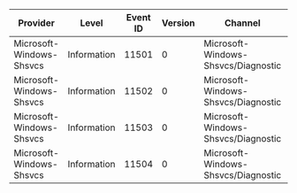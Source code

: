 Provider                  |  Level        |  Event ID  |  Version  |  Channel                              |  Task                 |  Opcode  |  Keyword  |  Message
--------------------------|---------------|------------|-----------|---------------------------------------|-----------------------|----------|-----------|---------
Microsoft-Windows-Shsvcs  |  Information  |  11501     |  0        |  Microsoft-Windows-Shsvcs/Diagnostic  |  HDSrv_Service_Start  |  Start   |           |
Microsoft-Windows-Shsvcs  |  Information  |  11502     |  0        |  Microsoft-Windows-Shsvcs/Diagnostic  |  HDSrv_Service_Start  |  Stop    |           |
Microsoft-Windows-Shsvcs  |  Information  |  11503     |  0        |  Microsoft-Windows-Shsvcs/Diagnostic  |  HDSrv_Service_Stop   |  Start   |           |
Microsoft-Windows-Shsvcs  |  Information  |  11504     |  0        |  Microsoft-Windows-Shsvcs/Diagnostic  |  HDSrv_Service_Stop   |  Stop    |           |